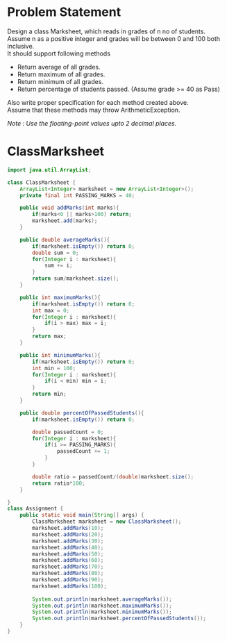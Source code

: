 # Problem Statement
Design a class Marksheet, which reads in grades of n no of students. Assume n as a positive integer and grades will be between 0 and 100 both inclusive. <br>
It should support following methods 
- Return average of all grades. 
- Return maximum of all grades.
- Return minimum of all grades.
- Return percentage of students passed. (Assume grade >= 40 as Pass) 


Also write proper specification for each method created above. <br>
Assume that these methods may throw ArithmeticException.<br>

*Note : Use the floating-point values upto 2 decimal places.*

# ClassMarksheet

```java
import java.util.ArrayList;

class ClassMarksheet {
	ArrayList<Integer> marksheet = new ArrayList<Integer>();
	private final int PASSING_MARKS = 40; 

	public void addMarks(int marks){
		if(marks<0 || marks>100) return;
		marksheet.add(marks);
	}

	public double averageMarks(){
		if(marksheet.isEmpty()) return 0;
		double sum = 0;
		for(Integer i : marksheet){
			sum += i;
		}
		return sum/marksheet.size();
	}

	public int maximumMarks(){
		if(marksheet.isEmpty()) return 0;
		int max = 0;
		for(Integer i : marksheet){
			if(i > max) max = i;
		}
		return max;
	}

	public int minimumMarks(){
		if(marksheet.isEmpty()) return 0;
		int min = 100;
		for(Integer i : marksheet){
			if(i < min) min = i;
		}
		return min;
	}

	public double percentOfPassedStudents(){
		if(marksheet.isEmpty()) return 0;

		double passedCount = 0;
		for(Integer i : marksheet){
			if(i >= PASSING_MARKS){
				passedCount += 1;
			}
		}

		double ratio = passedCount/(double)marksheet.size();
		return ratio*100;
	}

}
class Assignment {
	public static void main(String[] args) {
		ClassMarksheet marksheet = new ClassMarksheet();
		marksheet.addMarks(10);
		marksheet.addMarks(20);
		marksheet.addMarks(30);
		marksheet.addMarks(40);
		marksheet.addMarks(50);
		marksheet.addMarks(60);
		marksheet.addMarks(70);
		marksheet.addMarks(80);
		marksheet.addMarks(90);
		marksheet.addMarks(100);
		
		System.out.println(marksheet.averageMarks());
		System.out.println(marksheet.maximumMarks());
		System.out.println(marksheet.minimumMarks());
		System.out.println(marksheet.percentOfPassedStudents());
	}
}
```
